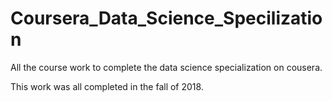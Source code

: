 # Coursera_Data_Science_Specilization
All the course work to complete the data science specialization on cousera.

This work was all completed in the fall of 2018.
